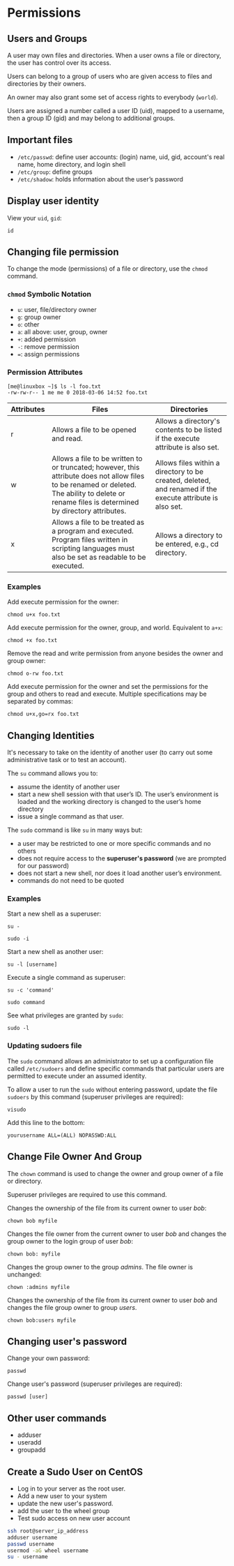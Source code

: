 # Permissions

## Users and Groups

A user may own files and directories. When a user owns a file or directory, the user has control over its access.

Users can belong to a group of users who are given access to files and directories by their owners.

An owner may also grant some set of access rights to everybody (`world`).

Users are assigned a number called a user ID (uid), mapped to a username, then a group ID (gid) and may belong to additional groups.


## Important files

- `/etc/passwd`: define user accounts: (login) name, uid, gid, account's real name, home directory, and login shell
- `/etc/group`: define groups
- `/etc/shadow`: holds information about the user’s password


## Display user identity

View your `uid`, `gid`:

```shell
id
```


## Changing file permission

To change the mode (permissions) of a file or directory, use the `chmod` command.

### `chmod` Symbolic Notation

- `u`: user, file/directory owner
- `g`: group owner
- `o`: other
- `a`: all above: user, group, owner
- `+`: added permission
- `-`: remove permission
- `=`: assign permissions


### Permission Attributes

```shell
[me@linuxbox ~]$ ls -l foo.txt
-rw-rw-r-- 1 me me 0 2018-03-06 14:52 foo.txt
```

| Attributes | Files | Directories |
|---|---|---|
| r | Allows a file to be opened and read. | Allows a directory's contents to be listed if the execute attribute is also set. |
| w | Allows a file to be written to or truncated; however, this attribute does not allow files to be renamed or deleted. The ability to delete or rename files is determined by directory attributes. | Allows files within a directory to be created, deleted, and renamed if the execute attribute is also set. |
| x | Allows a file to be treated as a program and executed. Program files written in scripting languages must also be set as readable to be executed. | Allows a directory to be entered, e.g., cd directory. |


### Examples

Add execute permission for the owner:
```shell
chmod u+x foo.txt
```

Add execute permission for the owner, group, and world. Equivalent to `a+x`:
```shell
chmod +x foo.txt
```

Remove the read and write permission from anyone besides the owner and group owner:
```shell
chmod o-rw foo.txt
```

Add execute permission for the owner and set the permissions for the group and others to read and execute. Multiple specifications may be separated by commas:
```shell
chmod u+x,go=rx foo.txt
```


## Changing Identities

It's necessary to take on the identity of another user (to carry out some administrative task or to test an account).

The `su` command allows you to:
- assume the identity of another user
- start a new shell session with that user’s ID. The user’s environment is loaded and the working directory is changed to the user’s home directory
- issue a single command as that user. 

The `sudo` command is like `su` in many ways but:
- a user may be restricted to one or more specific commands and no others
- does not require access to the **superuser's password** (we are prompted for our password)
- does not start a new shell, nor does it load another user’s environment.
- commands do not need to be quoted


### Examples

Start a new shell as a superuser:
```shell
su -
```
```shell
sudo -i
```

Start a new shell as another user:
```shell
su -l [username]
```

Execute a single command as superuser:
```shell
su -c 'command'
```

```shell
sudo command
```

See what privileges are granted by `sudo`:
```shell
sudo -l
```


### Updating sudoers file

The `sudo` command allows an administrator to set up a configuration file called `/etc/sudoers` and define specific commands that particular users are permitted to execute under an assumed identity. 

To allow a user to run the `sudo` without entering password, update the file `sudoers` by this command (superuser privileges are required):

```shell
visudo
```

Add this line to the bottom:
```
yourusername ALL=(ALL) NOPASSWD:ALL
```


## Change File Owner And Group

The `chown` command is used to change the owner and group owner of a file or directory.

Superuser privileges are required to use this command.

Changes the ownership of the file from its current owner to user *bob*:
```shell
chown bob myfile
```

Changes the file owner from the current owner to user *bob* and changes the group owner to the login group of user *bob*:
```shell
chown bob: myfile
```

Changes the group owner to the group *admins*. The file owner is unchanged:
```shell
chown :admins myfile
```

Changes the ownership of the file from its current owner to user *bob* and changes the file group owner to group *users*.
```shell
chown bob:users myfile
```

## Changing user's password

Change your own password:
```shell
passwd
```

Change user's password (superuser privileges are required):
```shell
passwd [user]
```


## Other user commands

- adduser
- useradd
- groupadd


## Create a Sudo User on CentOS

- Log in to your server as the root user.
- Add a new user to your system
- update the new user's password.
- add the user to the wheel group
- Test sudo access on new user account

```bash
ssh root@server_ip_address
adduser username
passwd username
usermod -aG wheel username
su - username
```
